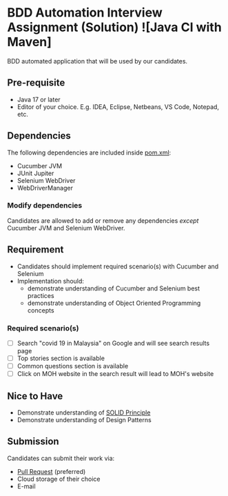 # BDD Automation Interview Assignment (Solution) ![Java CI with Maven]
BDD automated application that will be used by our candidates.

## Pre-requisite
  - Java 17 or later
  - Editor of your choice. E.g. IDEA, Eclipse, Netbeans, VS Code, Notepad, etc.
  
## Dependencies
The following dependencies are included inside [pom.xml][2]:
  - Cucumber JVM
  - JUnit Jupiter
  - Selenium WebDriver
  - WebDriverManager

### Modify dependencies
Candidates are allowed to add or remove any dependencies _except_ Cucumber JVM and Selenium WebDriver.
  
## Requirement
  - Candidates should implement required scenario(s) with Cucumber and Selenium
  - Implementation should:
    - demonstrate understanding of Cucumber and Selenium best practices
    - demonstrate understanding of Object Oriented Programming concepts
  
### Required scenario(s)
  - [ ] Search "covid 19 in Malaysia" on Google and will see search results page
  - [ ] Top stories section is available
  - [ ] Common questions section is available
  - [ ] Click on MOH website in the search result will lead to MOH's website

## Nice to Have
  - Demonstrate understanding of [SOLID Principle][1]
  - Demonstrate understanding of Design Patterns
  
## Submission
Candidates can submit their work via:
  - [Pull Request][3] (preferred)
  - Cloud storage of their choice
  - E-mail
  
[1]: https://en.wikipedia.org/wiki/SOLID
[2]: ./pom.xml#L24
[3]: https://github.com/pos-my/java-bdd-interview/pulls
